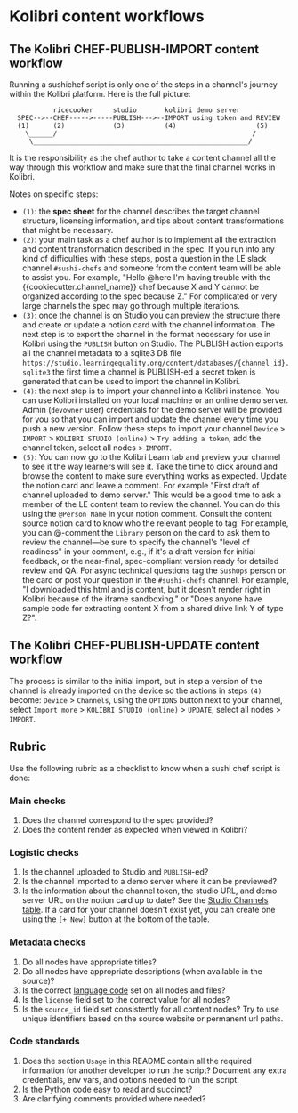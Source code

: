 Kolibri content workflows
=========================

## The Kolibri CHEF-PUBLISH-IMPORT content workflow
Running a sushichef script is only one of the steps in a channel's journey within
the Kolibri platform. Here is the full picture:

               ricecooker     studio       kolibri demo server
      SPEC-->--CHEF----->-----PUBLISH--->--IMPORT using token and REVIEW
      (1)      (2)            (3)          (4)                    (5)
        \______/                                                 /
         \______________________________________________________/

It is the responsibility as the chef author to take a content channel all the way
through this workflow and make sure that the final channel works in Kolibri.

Notes on specific steps:
  - `(1)`: the **spec sheet** for the channel describes the target channel structure,
    licensing information, and tips about content transformations that might be necessary.
  - `(2)`: your main task as a chef author is to implement all the extraction
    and content transformation described in the spec. If you run into any kind
    of difficulties with these steps, post a question in the LE slack channel
    `#sushi-chefs` and someone from the content team will be able to assist you.
    For example, "Hello @here I'm having trouble with the {{cookiecutter.channel_name}} chef
    because X and Y cannot be organized according to the spec because Z."
    For complicated or very large channels the spec may go through multiple iterations.
  - `(3)`: once the channel is on Studio you can preview the structure there
    and create or update a notion card with the channel information.
    The next step is to export the channel in the format necessary for use in
    Kolibri using the `PUBLISH` button on Studio. The PUBLISH action exports
    all the channel metadata to a sqlite3 DB file
    `https://studio.learningequality.org/content/databases/{channel_id}.sqlite3`
    the first time a channel is PUBLISH-ed a secret token is generated that can
    be used to import the channel in Kolibri.
  - `(4)`: the next step is to import your channel into a Kolibri instance. You
    can use Kolibri installed on your local machine or an online demo server.
    Admin (`devowner` user) credentials for the demo server will be provided for you
    so that you can import and update the channel every time you push a new version.
    Follow these steps to import your channel `Device` > `IMPORT` > `KOLIBRI STUDIO (online)` >
    `Try adding a token`, add the channel token, select all nodes > `IMPORT`.
  - `(5)`: You can now go to the Kolibri Learn tab and preview your channel to
    see it the way learners will see it. Take the time to click around and browse
    the content to make sure everything works as expected. Update the notion card
    and leave a comment. For example "First draft of channel uploaded to demo server."
    This would be a good time to ask a member of the LE content team to review
    the channel. You can do this using the `@Person Name` in your notion comment.
    Consult the content source notion card to know who the relevant people to tag.
    For example, you can @-comment the `Library` person on the card to ask them
    to review the channel—be sure to specify the channel's "level of readiness"
    in your comment, e.g., if it's a draft version for initial feedback, or
    the near-final, spec-compliant version ready for detailed review and QA.
    For async technical questions tag the `SushOps` person on the card or post
    your question in the `#sushi-chefs` channel. For example, "I downloaded this
    html and js content, but it doesn't render right in Kolibri because of the
    iframe sandboxing." or "Does anyone have sample code for extracting content
    X from a shared drive link Y of type Z?".



## The Kolibri CHEF-PUBLISH-UPDATE content workflow
The process is similar to the initial import, but in step a version of the channel
is already imported on the device so the actions in steps `(4)` become: `Device` >
`Channels`, using the `OPTIONS` button next to your channel, select `Import more` >
`KOLIBRI STUDIO (online)` > `UPDATE`, select all nodes > `IMPORT`.




## Rubric
Use the following rubric as a checklist to know when a sushi chef script is done:

### Main checks
1. Does the channel correspond to the spec provided?
2. Does the content render as expected when viewed in Kolibri?

### Logistic checks
1. Is the channel uploaded to Studio and `PUBLISH`-ed?
2. Is the channel imported to a demo server where it can be previewed?
3. Is the information about the channel token, the studio URL, and demo server URL
   on the notion card up to date? See the [Studio Channels table](https://www.notion.so/761249f8782c48289780d6693431d900).
   If a card for your channel doesn't exist yet, you can create one using the
   `[+ New]` button at the bottom of the table.

### Metadata checks
1. Do all nodes have appropriate titles?
2. Do all nodes have appropriate descriptions (when available in the source)?
3. Is the correct [language code](https://github.com/learningequality/le-utils/blob/master/le_utils/resources/languagelookup.json)
   set on all nodes and files?
4. Is the `license` field set to the correct value for all nodes?
5. Is the `source_id` field set consistently for all content nodes?
   Try to use unique identifiers based on the source website or permanent url paths.

### Code standards
1. Does the section `Usage` in this README contain all the required information
   for another developer to run the script?
   Document any extra credentials, env vars, and options needed to run the script.
2. Is the Python code easy to read and succinct?
3. Are clarifying comments provided where needed?

